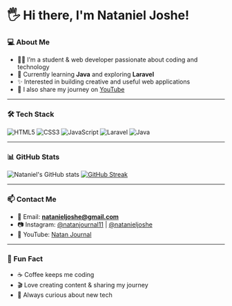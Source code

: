 # 🖐 Hi there, I'm Nataniel Joshe!

### 💻 About Me
- 👨‍💻 I’m a student & web developer passionate about coding and technology
- 🌱 Currently learning **Java** and exploring **Laravel**
- ✨ Interested in building creative and useful web applications
- 🎥 I also share my journey on [YouTube](https://www.youtube.com/@natanjournal/videos)

---

### 🛠 Tech Stack
![HTML5](https://img.shields.io/badge/-HTML5-E34F26?style=flat&logo=html5&logoColor=white)
![CSS3](https://img.shields.io/badge/-CSS3-1572B6?style=flat&logo=css3)
![JavaScript](https://img.shields.io/badge/-JavaScript-F7DF1E?style=flat&logo=javascript&logoColor=black)
![Laravel](https://img.shields.io/badge/-Laravel-FF2D20?style=flat&logo=laravel&logoColor=white)
![Java](https://img.shields.io/badge/-Java-007396?style=flat&logo=java)

---

### 📊 GitHub Stats
![Nataniel's GitHub stats](https://github-readme-stats.vercel.app/api?username=natanieljoshe&show_icons=true&theme=tokyonight)
[![GitHub Streak](https://streak-stats.demolab.com?user=natanieljoshe&theme=tokyonight)](https://git.io/streak-stats)

---

### 📫 Contact Me
- 📧 Email: **natanieljoshe@gmail.com**  
- 📷 Instagram: [@natanjournal11](https://instagram.com/natanjournal11) | [@natanieljoshe](https://instagram.com/natanieljoshe)  
- 🎥 YouTube: [Natan Journal](https://www.youtube.com/@natanjournal/videos)

---

### 🌟 Fun Fact
- ☕ Coffee keeps me coding
- 🎬 Love creating content & sharing my journey
- 🧩 Always curious about new tech
